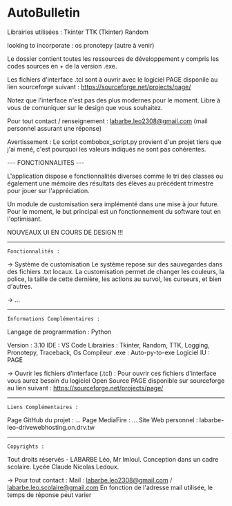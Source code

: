 # AutoBulletin
Librairies utilisées :
Tkinter
TTK (Tkinter)
Random

looking to incorporate :
os
pronotepy
(autre à venir)

Le dossier contient toutes les ressources de développement y compris les codes sources en + de la version .exe.

Les fichiers d'interface .tcl sont à ouvrir avec le logiciel PAGE disponile au lien sourceforge suivant :
https://sourceforge.net/projects/page/

Notez que l'interface n'est pas des plus modernes pour le moment. Libre à vous de comuniquer sur le design que vous souhaitez.

Pour tout contact / renseignement :
labarbe.leo2308@gmail.com
(mail personnel assurant une réponse)

Avertissement :
Le script combobox_script.py provient d'un projet tiers que j'ai mené, c'est pourquoi les valeurs indiqués ne sont pas cohérentes.

--- FONCTIONNALITES ---

L'application dispose e fonctionnalités diverses comme le tri des classes ou également une mémoire des résultats des élèves au précédent trimestre pour jouer sur l'appréciation.

Un module de customisation sera implémenté dans une mise à jour future.
Pour le moment, le but principal est un fonctionnement du software tout en l'optimisant.

NOUVEAUX UI EN COURS DE DESIGN !!!


___________________________________________________________________________

	Fonctionnalités :

-> Système de customisation
Le système repose sur des sauvegardes dans des fichiers .txt locaux. La customisation permet de changer les couleurs, la police, la taille de cette dernière, les actions au survol, les curseurs, et bien d'autres.

-> ...

___________________________________________________________________________

	Informations Complémentaires :

Langage de programmation : Python

Version : 3.10
IDE : VS Code
Librairies : Tkinter, Random, TTK, Logging, Pronotepy, Traceback, Os
Compileur .exe : Auto-py-to-exe
Logiciel IU : PAGE

-> Ouvrir les fichiers d'interface (.tcl) :
	Pour ouvrir ces fichiers d'interface vous aurez besoin du logiciel
	Open Source PAGE disponible sur sourceforge au lien suivant :
		   https://sourceforge.net/projects/page/
___________________________________________________________________________

	Liens Complémentaires :

Page GitHub du projet : ...
Page MediaFire : ...
Site Web personnel : labarbe-leo-drivewebhosting.on.drv.tw
___________________________________________________________________________

	Copyrights :

Tout droits réservés - LABARBE Léo, Mr Imloul.
Conception dans un cadre scolaire.
Lycée Claude Nicolas Ledoux.

-> Pour tout contact :
	Mail : labarbe.leo2308@gmail.com / labarbe.leo.scolaire@gmail.com
	En fonction de l'adresse mail utilisée, le temps de réponse peut varier

